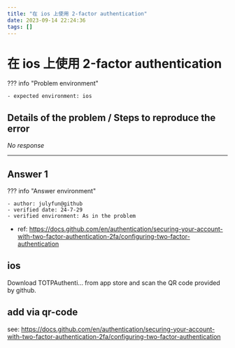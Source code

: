 ```yaml
---
title: "在 ios 上使用 2-factor authentication"
date: 2023-09-14 22:24:36
tags: []
---
```

# 在 ios 上使用 2-factor authentication

??? info "Problem environment"

    - expected environment: ios

## Details of the problem / Steps to reproduce the error

_No response_

---

## Answer 1

??? info "Answer environment"

    - author: julyfun@github
    - verified date: 24-7-29
    - verified environment: As in the problem

- ref: https://docs.github.com/en/authentication/securing-your-account-with-two-factor-authentication-2fa/configuring-two-factor-authentication

## ios

Download TOTPAuthenti... from app store and scan the QR code provided by github.

## add via qr-code

see: https://docs.github.com/en/authentication/securing-your-account-with-two-factor-authentication-2fa/configuring-two-factor-authentication

[//]: # "Ex: > verified by zzz@github again on ... You may add video URL"
[//]: # "You can add --- Answer 2 here, copy Answer 1 above"
